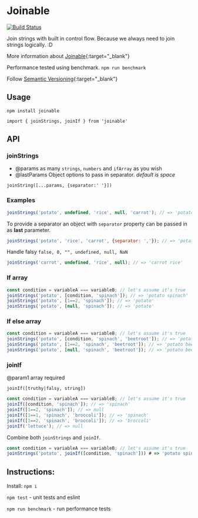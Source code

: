 # Joinable

[![Build Status](https://travis-ci.org/rkotze/joinable.svg?branch=master)](https://travis-ci.org/rkotze/joinable)

Join strings with built in control flow. Because we always need to join strings logically. :D

More information about [Joinable](http://www.richardkotze.com/projects/joinable){:target="_blank"}

Performance tested using benchmark. `npm run benchmark`

Follow [Semantic Versioning](http://semver.org/){:target="_blank"}

## Usage

`npm install joinable`

`import { joinStrings, joinIf } from 'joinable'`

## API

### joinStrings

- @params as many `strings`, `numbers` and `ifArray` as you wish
- @lastParams Object options to pass in separator. _default is space_

`joinString([...params, {separator:' '}])`

### Examples

```JavaScript
joinStrings('potato', undefined, 'rice', null, 'carrot'); // => 'potato rice carrot'
```

To provide a separator an object with `separator` property can be passed in as **last** parameter.

```JavaScript
joinStrings('potato', 'rice', 'carrot', {separator: ','}); // => 'potato,rice,carrot'
```

Handle falsy `false, 0, "", undefined, null, NaN`

```JavaScript
joinStrings('carrot', undefined, 'rice', null); // => 'carrot rice'
```

### If array

```JavaScript
const condition = variableA === variableB; // let's assume it's true
joinStrings('potato', [condition, 'spinach']); // => 'potato spinach'
joinStrings('potato', [1==2, 'spinach']); // => 'potato'
joinStrings('potato', [null, 'spinach']); // => 'potato'
```

### If else array

```JavaScript
const condition = variableA === variableB; // let's assume it's true
joinStrings('potato', [condition, 'spinach', 'beetroot']); // => 'potato spinach'
joinStrings('potato', [1==2, 'spinach', 'beetroot']); // => 'potato beetroot'
joinStrings('potato', [null, 'spinach', 'beetroot']); // => 'potato beetroot'
```

### joinIf

@param1 array required

`joinIf([truthy|falsy, string])`

```JavaScript
const condition = variableA === variableB; // let's assume it's true
joinIf([condition, 'spinach']); // => 'spinach'
joinIf([1==2, 'spinach']); // => null
joinIf([1==1, 'spinach', 'broccoli']); // => 'spinach'
joinIf([1==2, 'spinach', 'broccoli']); // => 'broccoli'
joinIf('lettuce'); // => null
```

Combine both `joinStrings` and `joinIf`.

```JavaScript
const condition = variableA === variableB; // let's assume it's true
joinStrings('potato', joinIf([condition, 'spinach'])) # => 'potato spinach'
```

## Instructions:

Install: `npm i`

`npm test` - unit tests and eslint

`npm run benchmark` - run performance tests